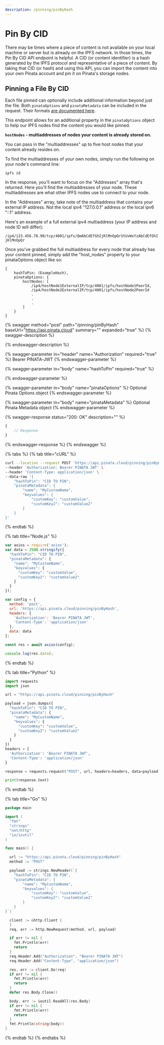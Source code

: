 ```yaml
---
description: /pinning/pinByHash
---
```


# Pin By CID

There may be times where a piece of content is not available on your local machine or server but is already on the IPFS network. In those times, the Pin By CID API endpoint is helpful. A CID (or content identifier) is a hash generated by the IPFS protocol and representative of a piece of content. By taking that CID (or hash) and using this API, you can import the content into your own Pinata account and pin it on Pinata's storage nodes.&#x20;

## Pinning a File By CID

Each file pinned can optionally include additional information beyond just the file. Both `pinataOptions` and `pinataMetadata` can be included in the request. Their formats [are documented here](./#pinata-options).

This endpoint allows for an additional property in the `pinataOptions` object to help our IPFS nodes find the content you would like pinned.&#x20;

**`hostNodes` - multiaddresses of nodes your content is already stored on.**&#x20;

You can pass in the "multiaddresses" up to five host nodes that your content already resides on.

To find the multiaddresses of your own nodes, simply run the following on your node's command line:

`ipfs id`

In the response, you'll want to focus on the "Addresses" array that's returned. Here you'll find the multiaddresses of your node. These multiaddresses are what other IPFS nodes use to connect to your node.

In the "Addresses" array, take note of the multiaddress that contains your external IP address. Not the local ipv4 "127.0.0.1" address or the local ipv6 "::1" address.

Here's an example of a full external ipv4 multiaddress (your IP address and node ID will differ):

`/ip4/123.456.78.90/tcp/4001/ipfs/QmAbCdEfGhIjKlMnOpQrStUvWxYzAbCdEfGhIjKlMnOpQr`

Once you've grabbed the full multiaddress for every node that already has your content pinned, simply add the "host\_nodes" property to your pinataOptions object like so:

```
{
    hashToPin: (ExampleHash),
    pinataOptions: {
        hostNodes: [
            /ip4/hostNode1ExternalIP/tcp/4001/ipfs/hostNode1PeerId,
            /ip4/hostNode2ExternalIP/tcp/4001/ipfs/hostNode2PeerId
            .
            .
            .
        ]
    }
}
```

{% swagger method="post" path="/pinning/pinByHash" baseUrl="https://api.pinata.cloud" summary="" expanded="true" %}
{% swagger-description %}

{% endswagger-description %}

{% swagger-parameter in="header" name="Authorization" required="true" %}
Bearer PINATA-JWT
{% endswagger-parameter %}

{% swagger-parameter in="body" name="hashToPin" required="true" %}

{% endswagger-parameter %}

{% swagger-parameter in="body" name="pinataOptions" %}
Optional Pinata Options object
{% endswagger-parameter %}

{% swagger-parameter in="body" name="pinataMetadata" %}
Optional Pinata Metadata object
{% endswagger-parameter %}

{% swagger-response status="200: OK" description="" %}
```javascript
{
    // Response
}
```
{% endswagger-response %}
{% endswagger %}

{% tabs %}
{% tab title="cURL" %}
```bash
curl --location --request POST 'https://api.pinata.cloud/pinning/pinByHash' \
--header 'Authorization: Bearer PINATA JWT' \
--header 'Content-Type: application/json' \
--data-raw '{
    "hashToPin": "CID TO PIN",
    "pinataMetadata": {
        "name": "MyCustomName",
        "keyvalues": {
            "customKey": "customValue",
            "customKey2": "customValue2"
        }
    }
}'
```
{% endtab %}

{% tab title="Node.js" %}
```javascript
var axios = require('axios');
var data = JSON.stringify({
  "hashToPin": "CID TO PIN",
  "pinataMetadata": {
    "name": "MyCustomName",
    "keyvalues": {
      "customKey": "customValue",
      "customKey2": "customValue2"
    }
  }
});

var config = {
  method: 'post',
  url: 'https://api.pinata.cloud/pinning/pinByHash',
  headers: { 
    'Authorization': 'Bearer PINATA JWT', 
    'Content-Type': 'application/json'
  },
  data: data
};

const res = await axios(config);

console.log(res.data);
```
{% endtab %}

{% tab title="Python" %}
```python
import requests
import json

url = "https://api.pinata.cloud/pinning/pinByHash"

payload = json.dumps({
  "hashToPin": "CID TO PIN",
  "pinataMetadata": {
    "name": "MyCustomName",
    "keyvalues": {
      "customKey": "customValue",
      "customKey2": "customValue2"
    }
  }
})
headers = {
  'Authorization': 'Bearer PINATA JWT',
  'Content-Type': 'application/json'
}

response = requests.request("POST", url, headers=headers, data=payload)

print(response.text)

```
{% endtab %}

{% tab title="Go" %}
```go
package main

import (
  "fmt"
  "strings"
  "net/http"
  "io/ioutil"
)

func main() {

  url := "https://api.pinata.cloud/pinning/pinByHash"
  method := "POST"

  payload := strings.NewReader(`{
    "hashToPin": "CID TO PIN",
    "pinataMetadata": {
        "name": "MyCustomName",
        "keyvalues": {
            "customKey": "customValue",
            "customKey2": "customValue2"
        }
    }
}`)

  client := &http.Client {
  }
  req, err := http.NewRequest(method, url, payload)

  if err != nil {
    fmt.Println(err)
    return
  }
  req.Header.Add("Authorization", "Bearer PINATA JWT")
  req.Header.Add("Content-Type", "application/json")

  res, err := client.Do(req)
  if err != nil {
    fmt.Println(err)
    return
  }
  defer res.Body.Close()

  body, err := ioutil.ReadAll(res.Body)
  if err != nil {
    fmt.Println(err)
    return
  }
  fmt.Println(string(body))
}
```
{% endtab %}
{% endtabs %}
